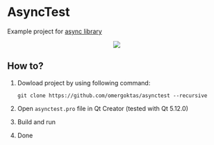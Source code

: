 # AsyncTest

Example project for [async library](https://github.com/omergoktas/async)

<p align="center">
  <img src="https://omergoktas.github.io/githubfiles/asynctest/asynctest.gif">
</p>


## How to?

  1. Dowload project by using following command:
     
         git clone https://github.com/omergoktas/asynctest --recursive
  
  2. Open ```asynctest.pro``` file in Qt Creator (tested with Qt 5.12.0)
  
  3. Build and run
  
  4. Done
